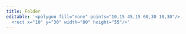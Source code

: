 ```yaml
---
title: Folder
editable: '<polygon fill="none" points="10,15 45,15 60,30 10,30"/>
  <rect x="10" y="30" width="80" height="55"/>'
---
```

